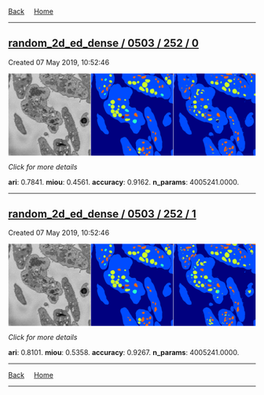 
[Back](..)&nbsp;&nbsp;&nbsp;&nbsp;&nbsp;[Home](https://leapmanlab.github.io/snapshots)

---

<div class="summary"><a href="0"><h2>random_2d_ed_dense / 0503 / 252 / 0</h2></a><p>Created 07 May 2019, 10:52:46
</p><a href="0"><img src="0/media/summary.png" align="center"></a><p>
<i>Click for more details</i>
</p></div>

**ari**: 0.7841. **miou**: 0.4561. **accuracy**: 0.9162. **n_params**: 4005241.0000. 

---

<div class="summary"><a href="1"><h2>random_2d_ed_dense / 0503 / 252 / 1</h2></a><p>Created 07 May 2019, 10:52:46
</p><a href="1"><img src="1/media/summary.png" align="center"></a><p>
<i>Click for more details</i>
</p></div>

**ari**: 0.8101. **miou**: 0.5358. **accuracy**: 0.9267. **n_params**: 4005241.0000. 

---

[Back](..)&nbsp;&nbsp;&nbsp;&nbsp;&nbsp;[Home](https://leapmanlab.github.io/snapshots)

---